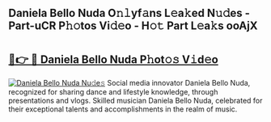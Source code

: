 ## Daniela Bello Nuda O𝚗𝚕yf𝚊ns L𝚎a𝚔ed N𝚞𝚍es - Part-uCR P𝚑𝚘tos Vi𝚍𝚎o - H𝚘𝚝 Part L𝚎a𝚔s ooAjX

# <h2><a href="http://kf4e1ng.oniu.top/?m=Daniela+Bello+Nuda">🔗👉 🔴 Daniela Bello Nuda P𝚑ot𝚘𝚜 V𝚒d𝚎o</a></h2>

[![Daniela Bello Nuda Nu𝚍e𝚜](https://i.imgur.com/0qMVB7G.gif)](http://kf4e1ng.oniu.top/?m=Daniela+Bello+Nuda)
Social media innovator Daniela Bello Nuda, recognized for sharing dance and lifestyle knowledge, through presentations and vlogs. Skilled musician Daniela Bello Nuda, celebrated for their exceptional talents and accomplishments in the realm of music.  
